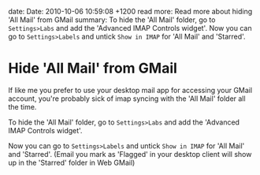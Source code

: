 date: Date: 2010-10-06 10:59:08 +1200
read more: Read more about hiding 'All Mail' from GMail
summary: To hide the 'All Mail' folder, go to `Settings>Labs` and add the 'Advanced IMAP Controls widget'. Now you can go to `Settings>Labels` and untick `Show in IMAP` for 'All Mail' and 'Starred'.

# Hide 'All Mail' from GMail

If like me you prefer to use your desktop mail app for accessing your GMail account, you're probably sick of imap syncing with the 'All Mail' folder all the time.

To hide the 'All Mail' folder, go to `Settings>Labs` and add the 'Advanced IMAP Controls widget'.

Now you can go to `Settings>Labels` and untick `Show in IMAP` for 'All Mail' and 'Starred'. (Email you mark as 'Flagged' in your desktop client will show up in the 'Starred' folder in Web GMail)

